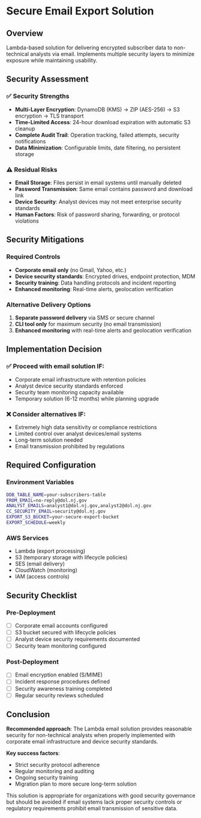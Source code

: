 # Secure Email Export Solution

## Overview

Lambda-based solution for delivering encrypted subscriber data to non-technical analysts via email. Implements multiple security layers to minimize exposure while maintaining usability.

## Security Assessment

### ✅ Security Strengths

- **Multi-Layer Encryption**: DynamoDB (KMS) → ZIP (AES-256) → S3 encryption → TLS transport
- **Time-Limited Access**: 24-hour download expiration with automatic S3 cleanup
- **Complete Audit Trail**: Operation tracking, failed attempts, security notifications
- **Data Minimization**: Configurable limits, date filtering, no persistent storage

### ⚠️ Residual Risks

- **Email Storage**: Files persist in email systems until manually deleted
- **Password Transmission**: Same email contains password and download link
- **Device Security**: Analyst devices may not meet enterprise security standards
- **Human Factors**: Risk of password sharing, forwarding, or protocol violations

## Security Mitigations

### Required Controls
- **Corporate email only** (no Gmail, Yahoo, etc.)
- **Device security standards**: Encrypted drives, endpoint protection, MDM
- **Security training**: Data handling protocols and incident reporting
- **Enhanced monitoring**: Real-time alerts, geolocation verification

### Alternative Delivery Options
1. **Separate password delivery** via SMS or secure channel
2. **CLI tool only** for maximum security (no email transmission)
3. **Enhanced monitoring** with real-time alerts and geolocation verification

## Implementation Decision

### ✅ Proceed with email solution IF:
- Corporate email infrastructure with retention policies
- Analyst device security standards enforced
- Security team monitoring capacity available
- Temporary solution (6-12 months) while planning upgrade

### ❌ Consider alternatives IF:
- Extremely high data sensitivity or compliance restrictions
- Limited control over analyst devices/email systems
- Long-term solution needed
- Email transmission prohibited by regulations

## Required Configuration

### Environment Variables
```bash
DDB_TABLE_NAME=your-subscribers-table
FROM_EMAIL=no-reply@dol.nj.gov
ANALYST_EMAILS=analyst1@dol.nj.gov,analyst2@dol.nj.gov
CC_SECURITY_EMAIL=security@dol.nj.gov
EXPORT_S3_BUCKET=your-secure-export-bucket
EXPORT_SCHEDULE=weekly
```

### AWS Services
- Lambda (export processing)
- S3 (temporary storage with lifecycle policies)
- SES (email delivery)
- CloudWatch (monitoring)
- IAM (access controls)

## Security Checklist

### Pre-Deployment
- [ ] Corporate email accounts configured
- [ ] S3 bucket secured with lifecycle policies  
- [ ] Analyst device security requirements documented
- [ ] Security team monitoring configured

### Post-Deployment
- [ ] Email encryption enabled (S/MIME)
- [ ] Incident response procedures defined
- [ ] Security awareness training completed
- [ ] Regular security reviews scheduled

## Conclusion

**Recommended approach**: The Lambda email solution provides reasonable security for non-technical analysts when properly implemented with corporate email infrastructure and device security standards.

**Key success factors**:
- Strict security protocol adherence
- Regular monitoring and auditing  
- Ongoing security training
- Migration plan to more secure long-term solution

This solution is appropriate for organizations with good security governance but should be avoided if email systems lack proper security controls or regulatory requirements prohibit email transmission of sensitive data.